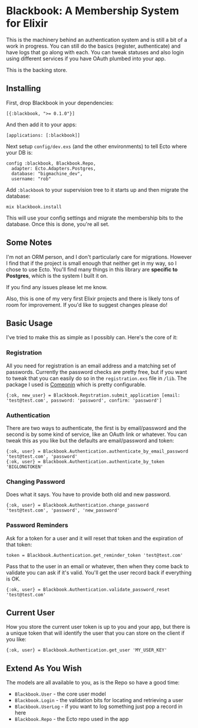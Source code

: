 # Blackbook: A Membership System for Elixir

This is the machinery behind an authentication system and is still a bit of a work in progress. You can still do the basics (register, authenticate) and have logs that go along with each. You can tweak statuses and also login using different services if you have OAuth plumbed into your app.

This is the backing store.

## Installing

First, drop Blackbook in your dependencies:

```
[{:blackbook, ">= 0.1.0"}]
```

And then add it to your apps:

```
[applications: [:blackbook]]
```

Next setup `config/dev.exs` (and the other environments) to tell Ecto where your DB is:

```
config :blackbook, Blackbook.Repo,
  adapter: Ecto.Adapters.Postgres,
  database: "bigmachine_dev",
  username: "rob"
```

Add `:blackbook` to your supervision tree to it starts up and then migrate the database:


```
mix blackbook.install
```

This will use your config settings and migrate the membership bits to the database. Once this is done, you're all set.

## Some Notes

I'm not an ORM person, and I don't particularly care for migrations. However I find that if the project is small enough that neither get in my way, so I chose to use Ecto. You'll find many things in this library are **specific to Postgres**, which is the system I built it on.

If you find any issues please let me know.

Also, this is one of my very first Elixir projects and there is likely tons of room for improvement. If you'd like to suggest changes please do!

## Basic Usage

I've tried to make this as simple as I possibly can. Here's the core of it:


### Registration

All you need for registration is an email address and a matching set of passwords. Currently the password checks are pretty free,
but if you want to tweak that you can easily do so in the `registration.exs` file in `/lib`. The package I used is [Comeonin](https://github.com/elixircnx/comeonin) which is pretty configurable.

```
{:ok, new_user} = Blackbook.Regstration.submit_application [email: 'test@test.com', password: 'password', confirm: 'password']
```

### Authentication

There are two ways to authenticate, the first is by email/password and the second is by some kind of service, like an OAuth link or whatever. You can tweak this as you like but the defaults are email/password and token:

```
{:ok, user} = Blackbook.Authentication.authenticate_by_email_password 'test@test.com', 'password'
{:ok, user} = Blackbook.Authentication.authenticate_by_token 'BIGLONGTOKEN'
```

### Changing Password

Does what it says. You have to provide both old and new password.

```
{:ok, user} = Blackbook.Authentication.change_password 'test@test.com', 'password', 'new_password'
```

### Password Reminders

Ask for a token for a user and it will reset that token and the expiration of that token:

```
token = Blackbook.Authentication.get_reminder_token 'test@test.com'
```

Pass that to the user in an email or whatever, then when they come back to validate you can ask if it's valid. You'll get the user record back if everything is OK.

```
{:ok, user} = Blackbook.Authentication.validate_password_reset 'test@test.com'
```

## Current User

How you store the current user token is up to you and your app, but there is a unique token that will identify the user that you can store on the client if you like:

```
{:ok, user} = Blackbook.Authentication.get_user 'MY_USER_KEY'
```

## Extend As You Wish

The models are all available to you, as is the Repo so have a good time:

 - `Blackbook.User` - the core user model
 - `Blackbook.Login` - the validation bits for locating and retrieving a user
 - `Blackbook.UserLog` - if you want to log something just pop a record in here
 - `Blackbook.Repo` - the Ecto repo used in the app

 
